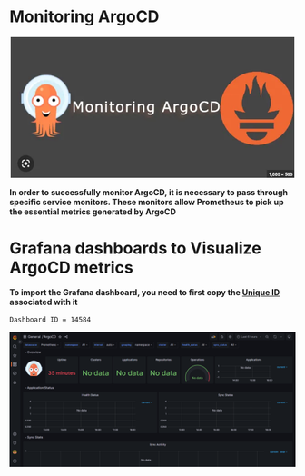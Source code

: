 # Monitoring ArgoCD

<p align="center">
<img src="../../images/monitoring-argocd.jpg" width="500" alt="EKS BY Terraform" />
</p>

**In order to successfully monitor ArgoCD, it is necessary to pass through specific service monitors. These monitors allow Prometheus to pick up the essential metrics generated by ArgoCD**

# Grafana dashboards to Visualize ArgoCD metrics

**To import the Grafana dashboard, you need to first copy the **[Unique ID](https://grafana.com/grafana/dashboards/14584-argocd/)** associated with it**

```
Dashboard ID = 14584
```
![argocd](../../images/grafana-agocd-dashboard.png) 